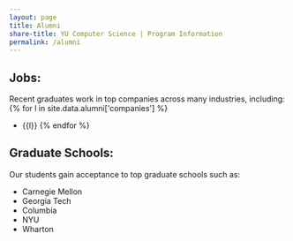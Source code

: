 ```yaml
---
layout: page
title: Alumni
share-title: YU Computer Science | Program Information
permalink: /alumni
---
```

## Jobs:
Recent graduates work in top companies across many industries, including:
{% for l in site.data.alumni['companies'] %}
* {{l}} {% endfor %}


## Graduate Schools:
Our students gain acceptance to top graduate schools such as:
* Carnegie Mellon
* Georgia Tech
* Columbia
* NYU
* Wharton

